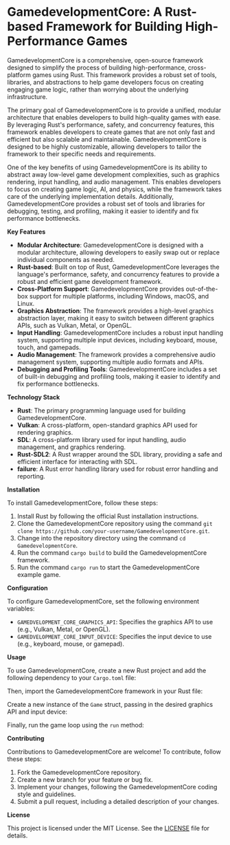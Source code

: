 **GamedevelopmentCore: A Rust-based Framework for Building High-Performance Games**
===============================================================================

GamedevelopmentCore is a comprehensive, open-source framework designed to simplify the process of building high-performance, cross-platform games using Rust. This framework provides a robust set of tools, libraries, and abstractions to help game developers focus on creating engaging game logic, rather than worrying about the underlying infrastructure.

The primary goal of GamedevelopmentCore is to provide a unified, modular architecture that enables developers to build high-quality games with ease. By leveraging Rust's performance, safety, and concurrency features, this framework enables developers to create games that are not only fast and efficient but also scalable and maintainable. GamedevelopmentCore is designed to be highly customizable, allowing developers to tailor the framework to their specific needs and requirements.

One of the key benefits of using GamedevelopmentCore is its ability to abstract away low-level game development complexities, such as graphics rendering, input handling, and audio management. This enables developers to focus on creating game logic, AI, and physics, while the framework takes care of the underlying implementation details. Additionally, GamedevelopmentCore provides a robust set of tools and libraries for debugging, testing, and profiling, making it easier to identify and fix performance bottlenecks.

**Key Features**

* **Modular Architecture**: GamedevelopmentCore is designed with a modular architecture, allowing developers to easily swap out or replace individual components as needed.
* **Rust-based**: Built on top of Rust, GamedevelopmentCore leverages the language's performance, safety, and concurrency features to provide a robust and efficient game development framework.
* **Cross-Platform Support**: GamedevelopmentCore provides out-of-the-box support for multiple platforms, including Windows, macOS, and Linux.
* **Graphics Abstraction**: The framework provides a high-level graphics abstraction layer, making it easy to switch between different graphics APIs, such as Vulkan, Metal, or OpenGL.
* **Input Handling**: GamedevelopmentCore includes a robust input handling system, supporting multiple input devices, including keyboard, mouse, touch, and gamepads.
* **Audio Management**: The framework provides a comprehensive audio management system, supporting multiple audio formats and APIs.
* **Debugging and Profiling Tools**: GamedevelopmentCore includes a set of built-in debugging and profiling tools, making it easier to identify and fix performance bottlenecks.

**Technology Stack**

* **Rust**: The primary programming language used for building GamedevelopmentCore.
* **Vulkan**: A cross-platform, open-standard graphics API used for rendering graphics.
* **SDL**: A cross-platform library used for input handling, audio management, and graphics rendering.
* **Rust-SDL2**: A Rust wrapper around the SDL library, providing a safe and efficient interface for interacting with SDL.
* **failure**: A Rust error handling library used for robust error handling and reporting.

**Installation**

To install GamedevelopmentCore, follow these steps:

1. Install Rust by following the official Rust installation instructions.
2. Clone the GamedevelopmentCore repository using the command `git clone https://github.com/your-username/GamedevelopmentCore.git`.
3. Change into the repository directory using the command `cd GamedevelopmentCore`.
4. Run the command `cargo build` to build the GamedevelopmentCore framework.
5. Run the command `cargo run` to start the GamedevelopmentCore example game.

**Configuration**

To configure GamedevelopmentCore, set the following environment variables:

* `GAMEDVELOPMENT_CORE_GRAPHICS_API`: Specifies the graphics API to use (e.g., Vulkan, Metal, or OpenGL).
* `GAMEDVELOPMENT_CORE_INPUT_DEVICE`: Specifies the input device to use (e.g., keyboard, mouse, or gamepad).

**Usage**

To use GamedevelopmentCore, create a new Rust project and add the following dependency to your `Cargo.toml` file:

Then, import the GamedevelopmentCore framework in your Rust file:

Create a new instance of the `Game` struct, passing in the desired graphics API and input device:

Finally, run the game loop using the `run` method:

**Contributing**

Contributions to GamedevelopmentCore are welcome! To contribute, follow these steps:

1. Fork the GamedevelopmentCore repository.
2. Create a new branch for your feature or bug fix.
3. Implement your changes, following the GamedevelopmentCore coding style and guidelines.
4. Submit a pull request, including a detailed description of your changes.

**License**

This project is licensed under the MIT License. See the [LICENSE](https://github.com/ewhu/GamedevelopmentCore/blob/main/LICENSE) file for details.
